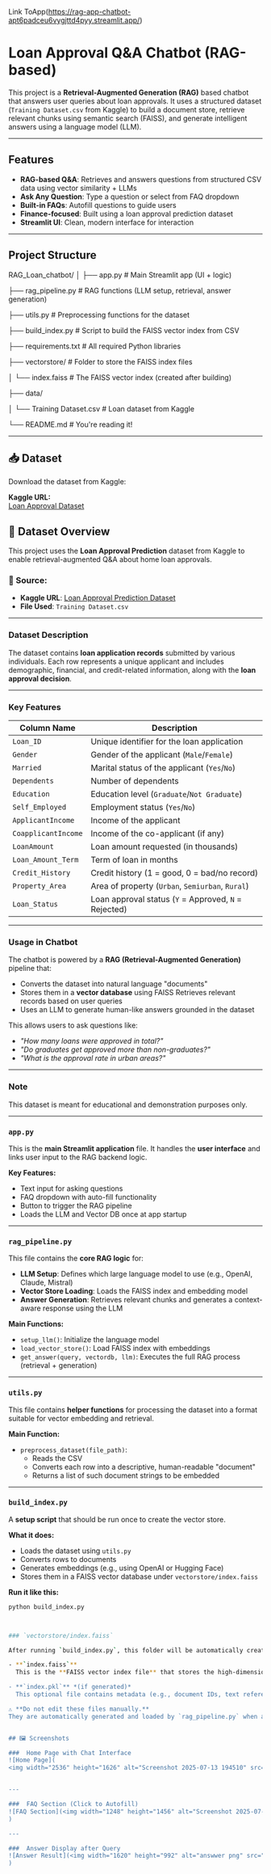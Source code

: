 Link ToApp(https://rag-app-chatbot-apt6padceu6vygjttd4pyy.streamlit.app/)

# Loan Approval Q&A Chatbot (RAG-based)

This project is a **Retrieval-Augmented Generation (RAG)** based chatbot that answers user queries about loan approvals. It uses a structured dataset (`Training Dataset.csv` from Kaggle) to build a document store, retrieve relevant chunks using semantic search (FAISS), and generate intelligent answers using a language model (LLM).

---

##  Features

-  **RAG-based Q&A**: Retrieves and answers questions from structured CSV data using vector similarity + LLMs
-  **Ask Any Question**: Type a question or select from FAQ dropdown
- **Built-in FAQs**: Autofill questions to guide users
-  **Finance-focused**: Built using a loan approval prediction dataset
- **Streamlit UI**: Clean, modern interface for interaction

---

## Project Structure

RAG_Loan_chatbot/
│
├── app.py # Main Streamlit app (UI + logic)

├── rag_pipeline.py # RAG functions (LLM setup, retrieval, answer generation)

├── utils.py # Preprocessing functions for the dataset

├── build_index.py # Script to build the FAISS vector index from CSV

├── requirements.txt # All required Python libraries

├── vectorstore/ # Folder to store the FAISS index files

│ └── index.faiss # The FAISS vector index (created after building)

├── data/

│ └── Training Dataset.csv # Loan dataset from Kaggle

└── README.md # You're reading it!




---

## 📥 Dataset

Download the dataset from Kaggle:

**Kaggle URL:**  
[Loan Approval Dataset](https://www.kaggle.com/datasets/sonalisingh1411/loan-approval-prediction)



## 📂 Dataset Overview

This project uses the **Loan Approval Prediction** dataset from Kaggle to enable retrieval-augmented Q&A about home loan approvals.

### 📌 Source:
- **Kaggle URL**: [Loan Approval Prediction Dataset](https://www.kaggle.com/datasets/sonalisingh1411/loan-approval-prediction)
- **File Used**: `Training Dataset.csv`

---

###  Dataset Description

The dataset contains **loan application records** submitted by various individuals. Each row represents a unique applicant and includes demographic, financial, and credit-related information, along with the **loan approval decision**.

---

###  Key Features

| Column Name         | Description                                                                 |
|---------------------|-----------------------------------------------------------------------------|
| `Loan_ID`           | Unique identifier for the loan application                                  |
| `Gender`            | Gender of the applicant (`Male`/`Female`)                                  |
| `Married`           | Marital status of the applicant (`Yes`/`No`)                               |
| `Dependents`        | Number of dependents                                                        |
| `Education`         | Education level (`Graduate`/`Not Graduate`)                                 |
| `Self_Employed`     | Employment status (`Yes`/`No`)                                              |
| `ApplicantIncome`   | Income of the applicant                                                     |
| `CoapplicantIncome` | Income of the co-applicant (if any)                                         |
| `LoanAmount`        | Loan amount requested (in thousands)                                        |
| `Loan_Amount_Term`  | Term of loan in months                                                      |
| `Credit_History`    | Credit history (1 = good, 0 = bad/no record)                                |
| `Property_Area`     | Area of property (`Urban`, `Semiurban`, `Rural`)                            |
| `Loan_Status`       | Loan approval status (`Y` = Approved, `N` = Rejected)                       |

---

###  Usage in Chatbot

The chatbot is powered by a **RAG (Retrieval-Augmented Generation)** pipeline that:

-  Converts the dataset into natural language "documents"
-  Stores them in a **vector database** using FAISS
   Retrieves relevant records based on user queries
-  Uses an LLM to generate human-like answers grounded in the dataset

This allows users to ask questions like:
- *"How many loans were approved in total?"*
- *"Do graduates get approved more than non-graduates?"*
- *"What is the approval rate in urban areas?"*

---

###  Note

This dataset is meant for educational and demonstration purposes only.


---

###  `app.py`

This is the **main Streamlit application** file. It handles the **user interface** and links user input to the RAG backend logic.

**Key Features:**
- Text input for asking questions
- FAQ dropdown with auto-fill functionality
- Button to trigger the RAG pipeline
- Loads the LLM and Vector DB once at app startup

---

###  `rag_pipeline.py`

This file contains the **core RAG logic** for:
- **LLM Setup**: Defines which large language model to use (e.g., OpenAI, Claude, Mistral)
- **Vector Store Loading**: Loads the FAISS index and embedding model
- **Answer Generation**: Retrieves relevant chunks and generates a context-aware response using the LLM

**Main Functions:**
- `setup_llm()`: Initialize the language model
- `load_vector_store()`: Load FAISS index with embeddings
- `get_answer(query, vectordb, llm)`: Executes the full RAG process (retrieval + generation)

---

###  `utils.py`

This file contains **helper functions** for processing the dataset into a format suitable for vector embedding and retrieval.

**Main Function:**
- `preprocess_dataset(file_path)`: 
  - Reads the CSV
  - Converts each row into a descriptive, human-readable "document"
  - Returns a list of such document strings to be embedded

---

###  `build_index.py`

A **setup script** that should be run once to create the vector store.

**What it does:**
- Loads the dataset using `utils.py`
- Converts rows to documents
- Generates embeddings (e.g., using OpenAI or Hugging Face)
- Stores them in a FAISS vector database under `vectorstore/index.faiss`

**Run it like this:**
```bash
python build_index.py



### `vectorstore/index.faiss`

After running `build_index.py`, this folder will be automatically created and will contain the following files:

- **`index.faiss`**  
  This is the **FAISS vector index file** that stores the high-dimensional embeddings of your preprocessed loan documents. It's used for **fast similarity search** when a user asks a question.

- **`index.pkl`** *(if generated)*  
  This optional file contains metadata (e.g., document IDs, text references) used to **reconstruct the original documents** during retrieval.

⚠ **Do not edit these files manually.**  
They are automatically generated and loaded by `rag_pipeline.py` when answering questions via the chatbot.


## 🖼 Screenshots

###  Home Page with Chat Interface
![Home Page](
<img width="2536" height="1626" alt="Screenshot 2025-07-13 194510" src="https://github.com/user-attachments/assets/2b7df819-9980-467b-9f36-7e10b0861110" />)


---

###  FAQ Section (Click to Autofill)
![FAQ Section](<img width="1248" height="1456" alt="Screenshot 2025-07-13 194521" src="https://github.com/user-attachments/assets/8274c091-1305-4460-95ae-b1f3207e5edd" />
)

---

###  Answer Display after Query
![Answer Result](<img width="1620" height="992" alt="answwer png" src="https://github.com/user-attachments/assets/20d48d65-d6be-4b3f-bf0e-3fec27534967" />
)



